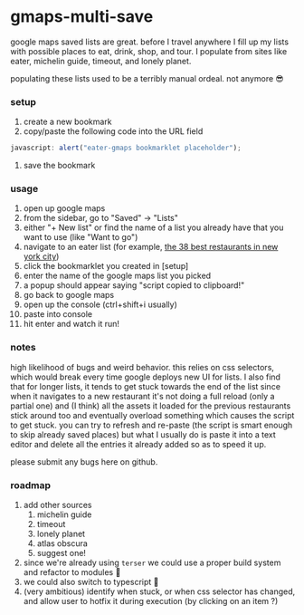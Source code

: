 # gmaps-multi-save

google maps saved lists are great. before I travel anywhere I fill up my lists with possible places to eat, drink, shop, and tour. I populate from sites like eater, michelin guide, timeout, and lonely planet.

populating these lists used to be a terribly manual ordeal. not anymore 😎

### setup

1. create a new bookmark
1. copy/paste the following code into the URL field

```javascript
javascript: alert("eater-gmaps bookmarklet placeholder");
```

1. save the bookmark

### usage

1. open up google maps
1. from the sidebar, go to "Saved" -> "Lists"
1. either "+ New list" or find the name of a list you already have that you want to use (like "Want to go")
1. navigate to an eater list (for example, [the 38 best restaurants in new york city](https://ny.eater.com/maps/best-new-york-restaurants-38-map))
1. click the bookmarklet you created in [setup]
1. enter the name of the google maps list you picked
1. a popup should appear saying "script copied to clipboard!"
1. go back to google maps
1. open up the console (ctrl+shift+i usually)
1. paste into console
1. hit enter and watch it run!

### notes

high likelihood of bugs and weird behavior. this relies on css selectors, which would break every time google deploys new UI for lists. I also find that for longer lists, it tends to get stuck towards the end of the list since when it navigates to a new restaurant it's not doing a full reload (only a partial one) and (I think) all the assets it loaded for the previous restaurants stick around too and eventually overload something which causes the script to get stuck. you can try to refresh and re-paste (the script is smart enough to skip already saved places) but what I usually do is paste it into a text editor and delete all the entries it already added so as to speed it up.

please submit any bugs here on github.

### roadmap

1. add other sources
   1. michelin guide
   1. timeout
   1. lonely planet
   1. atlas obscura
   1. suggest one!
1. since we're already using `terser` we could use a proper build system and refactor to modules 🤷
1. we could also switch to typescript 🤷
1. (very ambitious) identify when stuck, or when css selector has changed, and allow user to hotfix it during execution (by clicking on an item ?)
